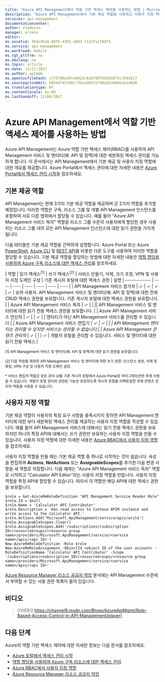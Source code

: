 ```yaml
---
title: "Azure API Management에서 역할 기반 액세스 제어를 사용하는 방법 | Microsoft Docs"
description: "Azure API Management에서 기본 제공 역할을 사용하고 사용자 지정 역할을 만드는 방법에 대해 알아봅니다."
services: api-management
documentationcenter: 
author: vladvino
manager: erikre
editor: 
ms.assetid: 364cd53e-88fb-4301-a093-f132fa1f88f5
ms.service: api-management
ms.workload: mobile
ms.tgt_pltfrm: na
ms.devlang: na
ms.topic: article
ms.date: 11/27/2017
ms.author: apimpm
ms.openlocfilehash: c775780a39c4d423c62bf88f55d35675c70442c7
ms.sourcegitcommit: b854df4fc66c73ba1dd141740a2b348de3e1e028
ms.translationtype: HT
ms.contentlocale: ko-KR
ms.lasthandoff: 12/04/2017
---
```

# <a name="how-to-use-role-based-access-control-in-azure-api-management"></a>Azure API Management에서 역할 기반 액세스 제어를 사용하는 방법
Azure API Management는 Azure 역할 기반 액세스 제어(RBAC)를 사용하여 API Management 서비스 및 엔터티(예: API 및 정책)에 대한 세분화된 액세스 관리를 가능하게 합니다. 이 문서에서는 API Management에서 기본 제공 및 사용자 지정 역할에 대한 개요를 제공합니다. Azure Portal에서 액세스 관리에 대한 자세한 내용은 [Azure Portal에서 액세스 관리 시작](https://azure.microsoft.com/documentation/articles/role-based-access-control-what-is/)을 참조하세요.

## <a name="built-in-roles"></a>기본 제공 역할
API Management는 현재 3가지 기본 제공 역할을 제공하며 곧 2가지 역할을 추가할 예정입니다. 이러한 역할은 구독, 리소스 그룹 및 개별 API Management 인스턴스를 포함하여 서로 다른 범위에서 할당될 수 있습니다. 예를 들어 “Azure API Management 서비스 독자” 역할을 리소스 그룹 수준의 사용자에게 할당한 경우 사용자는 리소스 그룹 내의 모든 API Management 인스턴스에 대한 읽기 권한을 가지게 됩니다. 

다음 테이블은 기본 제공 역할을 간략하게 설명합니다. Azure Portal 또는 Azure [PowerShell](https://docs.microsoft.com/azure/active-directory/role-based-access-control-manage-access-powershell), [Azure CLI](https://docs.microsoft.com/azure/active-directory/role-based-access-control-manage-access-azure-cli) 및 [REST API](https://docs.microsoft.com/azure/active-directory/role-based-access-control-manage-access-rest)를 비롯한 다른 도구를 사용하여 이러한 역할을 할당할 수 있습니다. 기본 제공 역할을 할당하는 방법에 대한 자세한 내용은 [역할 할당을 사용하여 Azure 구독 리소스에 대한 액세스 관리](https://azure.microsoft.com/documentation/articles/role-based-access-control-what-is/)를 참조하세요.

| 역할          | 읽기 액세스<sup>[1]</sup> | 쓰기 액세스<sup>[2]</sup> | 서비스 만들기, 삭제, 크기 조정, VPN 및 사용자 지정 도메인 구성 | 기존 게시자 포털에 대한 액세스 권한 | 설명
| ------------- | ---- | ---- | ---- | ---- | ---- | ---- |
| API Management 서비스 참가자 | ✓ | ✓ | ✓ | ✓ | 슈퍼 사용자. API Management 서비스 및 엔터티(예: API 및 정책)에 대한 전체 CRUD 액세스 권한을 보유합니다. 기존 게시자 포털에 대한 액세스 권한을 보유합니다. |
| Azure API Management 서비스 독자 | ✓ | | || API Management 서비스 및 엔터티에 대한 읽기 전용 액세스 권한을 보유합니다. |
| Azure API Management 서비스 연산자 | ✓ | | ✓ | | 엔터티가 아닌 API Management 서비스를 관리할 수 있습니다.|
| Azure API Management 서비스 편집기<sup>*</sup> | ✓ | ✓ | |  | API Management 엔터티는 관리할 수 있지만 서비스는 관리할 수 없습니다.|
| Azure API Management 콘텐츠 관리자<sup>*</sup> | ✓ | | | ✓ | 개발자 포털을 관리할 수 있습니다. 서비스 및 엔터티에 대한 읽기 전용 액세스.|

<sup>[1] API Management 서비스 및 엔터티(예: API 및 정책)에 대한 읽기 권한을 보유합니다.</sup>

<sup>[2] 다음 작업을 제외한 API Management 서비스 및 엔터티에 대한 쓰기 권한: 인스턴스 생성, 삭제 및 확장, VPN 구성 및 사용자 지정 도메인 설정.</sup>

<sup>\* 서비스 편집자 역할은 모든 관리 UI를 기존 게시자 포털에서 Azure Portal로 마이그레이션한 후에 사용할 수 있습니다. 개발자 포털 관리와 관련된 기능만 포함하도록 게시자 포털을 리팩토링한 후에 콘텐츠 관리자 역할을 사용할 수 있습니다.</sup>  

## <a name="custom-roles"></a>사용자 지정 역할
기본 제공 역할이 사용자의 특정 요구 사항을 충족시키지 못하면 API Management 엔터티에 대한 보다 세분화된 액세스 관리를 제공하는 사용자 지정 역할을 작성할 수 있습니다. 예를 들어 API Management 서비스에 대해서는 읽기 전용 액세스 권한을 보유하지만 하나의 특정 API에 대해서는 쓰기 권한만 보유하는 사용자 지정 역할을 만들 수 있습니다. 사용자 지정 역할에 대한 자세한 내용은 [Azure RBAC에서 사용자 지정 역할](https://docs.microsoft.com/azure/active-directory/role-based-access-control-custom-roles)을 참조하세요. 

사용자 지정 역할을 만들 때는 기본 제공 역할 중 하나로 시작하는 것이 쉽습니다. 속성을 편집하여 **Actions**, **NotActions** 또는 **AssignableScopes**를 추가한 다음 변경 사항을 새 역할로 저장합니다. 다음 예제는 “Azure API Management 서비스 독자” 역할로 시작하고 “Calculator API Editor”라는 사용자 지정 역할을 만듭니다. 사용자 지정 역할을 특정 API에 할당할 수 있습니다. 따라서 이 역할만 해당 API에 대한 액세스 권한을 보유합니다. 

```
$role = Get-AzureRmRoleDefinition "API Management Service Reader Role"
$role.Id = $null
$role.Name = 'Calculator API Contributor'
$role.Description = 'Has read access to Contoso APIM instance and write access to the Calculator API.'
$role.Actions.Add('Microsoft.ApiManagement/service/apis/write')
$role.AssignableScopes.Clear()
$role.AssignableScopes.Add('/subscriptions/<subscription ID>/resourceGroups/<resource group name>/providers/Microsoft.ApiManagement/service/<service name>/apis/<api ID>')
New-AzureRmRoleDefinition -Role $role
New-AzureRmRoleAssignment -ObjectId <object ID of the user account> -RoleDefinitionName 'Calculator API Contributor' -Scope '/subscriptions/<subscription ID>/resourceGroups/<resource group name>/providers/Microsoft.ApiManagement/service/<service name>/apis/<api ID>'
```

[Azure Resource Manager 리소스 공급자 작업](../active-directory/role-based-access-control-resource-provider-operations.md#microsoftapimanagement) 문서에는 API Management 수준에서 부여할 수 있는 사용 권한 목록이 들어 있습니다.

## <a name="video"></a>비디오


> [!VIDEO https://channel9.msdn.com/Blogs/AzureApiMgmt/Role-Based-Access-Control-in-API-Management/player]
>
>

## <a name="next-steps"></a>다음 단계

Azure의 역할 기반 액세스 제어에 대한 자세한 정보는 다음 문서를 참조하세요.
  * [Azure 포털에서 액세스 관리 시작](https://azure.microsoft.com/documentation/articles/role-based-access-control-what-is/)
  * [역할 할당을 사용하여 Azure 구독 리소스에 대한 액세스 관리](https://azure.microsoft.com/documentation/articles/role-based-access-control-what-is/)
  * [Azure RBAC에서 사용자 지정 역할](https://docs.microsoft.com/azure/active-directory/role-based-access-control-custom-roles)
  * [Azure Resource Manager 리소스 공급자 작업](../active-directory/role-based-access-control-resource-provider-operations.md#microsoftapimanagement)

